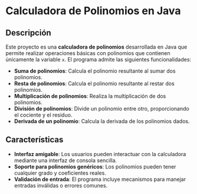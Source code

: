 # Calculadora de Polinomios en Java

## Descripción

Este proyecto es una **calculadora de polinomios** desarrollada en Java que permite realizar operaciones básicas con polinomios que contienen únicamente la variable `x`. El programa admite las siguientes funcionalidades:

- **Suma de polinomios**: Calcula el polinomio resultante al sumar dos polinomios.
- **Resta de polinomios**: Calcula el polinomio resultante al restar dos polinomios.
- **Multiplicación de polinomios**: Realiza la multiplicación de dos polinomios.
- **División de polinomios**: Divide un polinomio entre otro, proporcionando el cociente y el residuo.
- **Derivada de un polinomio**: Calcula la derivada de los polinomios dados.

## Características

- **Interfaz amigable**: Los usuarios pueden interactuar con la calculadora mediante una interfaz de consola sencilla.
- **Soporte para polinomios genéricos**: Los polinomios pueden tener cualquier grado y coeficientes reales.
- **Validación de entrada**: El programa incluye mecanismos para manejar entradas inválidas o errores comunes.